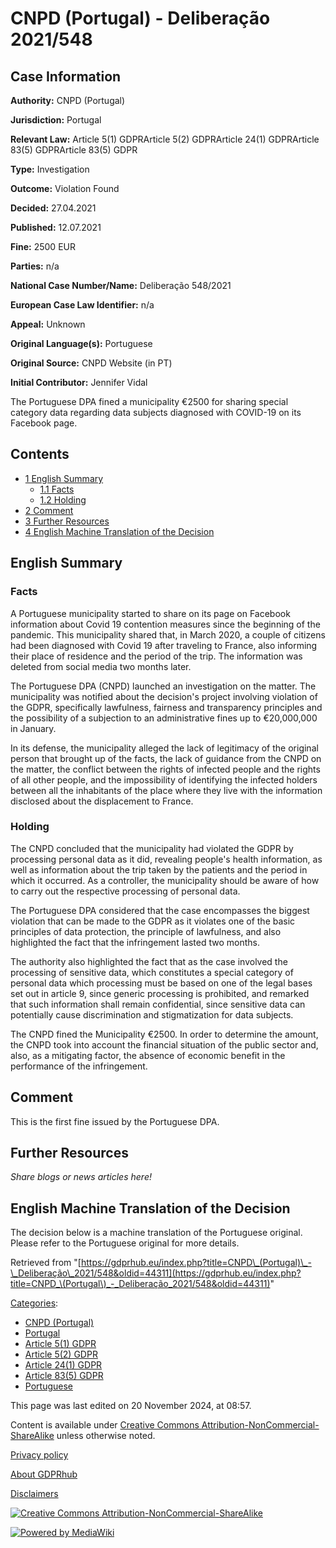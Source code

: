 # CNPD (Portugal) - Deliberação 2021/548

## Case Information

**Authority:** CNPD (Portugal)

**Jurisdiction:** Portugal

**Relevant Law:** Article 5(1) GDPRArticle 5(2) GDPRArticle 24(1) GDPRArticle 83(5) GDPRArticle 83(5) GDPR

**Type:** Investigation

**Outcome:** Violation Found

**Decided:** 27.04.2021

**Published:** 12.07.2021

**Fine:** 2500 EUR

**Parties:** n/a

**National Case Number/Name:** Deliberação 548/2021

**European Case Law Identifier:** n/a

**Appeal:** Unknown

**Original Language(s):** Portuguese

**Original Source:** CNPD Website (in PT)

**Initial Contributor:** Jennifer Vidal

The Portuguese DPA fined a municipality €2500 for sharing special category data regarding data subjects diagnosed with COVID-19 on its Facebook page.

## Contents

*   [1 English Summary](#English_Summary)
    *   [1.1 Facts](#Facts)
    *   [1.2 Holding](#Holding)
*   [2 Comment](#Comment)
*   [3 Further Resources](#Further_Resources)
*   [4 English Machine Translation of the Decision](#English_Machine_Translation_of_the_Decision)

## English Summary

### Facts

A Portuguese municipality started to share on its page on Facebook information about Covid 19 contention measures since the beginning of the pandemic. This municipality shared that, in March 2020, a couple of citizens had been diagnosed with Covid 19 after traveling to France, also informing their place of residence and the period of the trip. The information was deleted from social media two months later.

The Portuguese DPA (CNPD) launched an investigation on the matter. The municipality was notified about the decision's project involving violation of the GDPR, specifically lawfulness, fairness and transparency principles and the possibility of a subjection to an administrative fines up to €20,000,000 in January.

In its defense, the municipality alleged the lack of legitimacy of the original person that brought up of the facts, the lack of guidance from the CNPD on the matter, the conflict between the rights of infected people and the rights of all other people, and the impossibility of identifying the infected holders between all the inhabitants of the place where they live with the information disclosed about the displacement to France.

### Holding

The CNPD concluded that the municipality had violated the GDPR by processing personal data as it did, revealing people's health information, as well as information about the trip taken by the patients and the period in which it occurred. As a controller, the municipality should be aware of how to carry out the respective processing of personal data.

The Portuguese DPA considered that the case encompasses the biggest violation that can be made to the GDPR as it violates one of the basic principles of data protection, the principle of lawfulness, and also highlighted the fact that the infringement lasted two months.

The authority also highlighted the fact that as the case involved the processing of sensitive data, which constitutes a special category of personal data which processing must be based on one of the legal bases set out in article 9, since generic processing is prohibited, and remarked that such information shall remain confidential, since sensitive data can potentially cause discrimination and stigmatization for data subjects.

The CNPD fined the Municipality €2500. In order to determine the amount, the CNPD took into account the financial situation of the public sector and, also, as a mitigating factor, the absence of economic benefit in the performance of the infringement.

## Comment

This is the first fine issued by the Portuguese DPA.

## Further Resources

_Share blogs or news articles here!_

## English Machine Translation of the Decision

The decision below is a machine translation of the Portuguese original. Please refer to the Portuguese original for more details.

Retrieved from "[https://gdprhub.eu/index.php?title=CNPD\_(Portugal)\_-\_Deliberação\_2021/548&oldid=44311](https://gdprhub.eu/index.php?title=CNPD_\(Portugal\)_-_Deliberação_2021/548&oldid=44311)"

[Categories](/index.php?title=Special:Categories "Special:Categories"):

*   [CNPD (Portugal)](/index.php?title=Category:CNPD_\(Portugal\) "Category:CNPD (Portugal)")
*   [Portugal](/index.php?title=Category:Portugal "Category:Portugal")
*   [Article 5(1) GDPR](/index.php?title=Category:Article_5\(1\)_GDPR "Category:Article 5(1) GDPR")
*   [Article 5(2) GDPR](/index.php?title=Category:Article_5\(2\)_GDPR "Category:Article 5(2) GDPR")
*   [Article 24(1) GDPR](/index.php?title=Category:Article_24\(1\)_GDPR "Category:Article 24(1) GDPR")
*   [Article 83(5) GDPR](/index.php?title=Category:Article_83\(5\)_GDPR "Category:Article 83(5) GDPR")
*   [Portuguese](/index.php?title=Category:Portuguese "Category:Portuguese")

This page was last edited on 20 November 2024, at 08:57.

Content is available under [Creative Commons Attribution-NonCommercial-ShareAlike](https://creativecommons.org/licenses/by-nc-sa/4.0/) unless otherwise noted.

[Privacy policy](/index.php?title=GDPRhub:Privacy_policy)

[About GDPRhub](/index.php?title=GDPRhub:About)

[Disclaimers](/index.php?title=GDPRhub:General_disclaimer)

[![Creative Commons Attribution-NonCommercial-ShareAlike](/resources/assets/licenses/cc-by-nc-sa.png)](https://creativecommons.org/licenses/by-nc-sa/4.0/)

[![Powered by MediaWiki](/resources/assets/poweredby_mediawiki_88x31.png)](https://www.mediawiki.org/)
